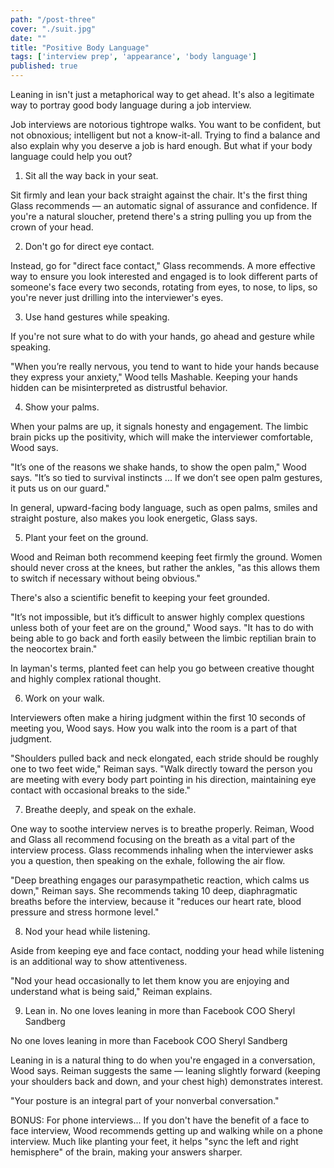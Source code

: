 ```yaml
---
path: "/post-three"
cover: "./suit.jpg"
date: ""
title: "Positive Body Language"
tags: ['interview prep', 'appearance', 'body language']
published: true
---
```

Leaning in isn't just a metaphorical way to get ahead. It's also a legitimate way to portray good body language during a job interview.

Job interviews are notorious tightrope walks. You want to be confident, but not obnoxious; intelligent but not a know-it-all. Trying to find a balance and also explain why you deserve a job is hard enough. But what if your body language could help you out?

1. Sit all the way back in your seat.

Sit firmly and lean your back straight against the chair. It's the first thing Glass recommends — an automatic signal of assurance and confidence. If you're a natural sloucher, pretend there's a string pulling you up from the crown of your head.

2. Don't go for direct eye contact.

Instead, go for "direct face contact," Glass recommends. A more effective way to ensure you look interested and engaged is to look different parts of someone's face every two seconds, rotating from eyes, to nose, to lips, so you're never just drilling into the interviewer's eyes.

3. Use hand gestures while speaking.

If you're not sure what to do with your hands, go ahead and gesture while speaking.

"When you’re really nervous, you tend to want to hide your hands because they express your anxiety," Wood tells Mashable. Keeping your hands hidden can be misinterpreted as distrustful behavior.

4. Show your palms.

When your palms are up, it signals honesty and engagement. The limbic brain picks up the positivity, which will make the interviewer comfortable, Wood says.

"It’s one of the reasons we shake hands, to show the open palm," Wood says. "It’s so tied to survival instincts ... If we don’t see open palm gestures, it puts us on our guard."

In general, upward-facing body language, such as open palms, smiles and straight posture, also makes you look energetic, Glass says.

5. Plant your feet on the ground.

Wood and Reiman both recommend keeping feet firmly the ground. Women should never cross at the knees, but rather the ankles, "as this allows them to switch if necessary without being obvious."

There's also a scientific benefit to keeping your feet grounded.

"It’s not impossible, but it’s difficult to answer highly complex questions unless both of your feet are on the ground," Wood says. "It has to do with being able to go back and forth easily between the limbic reptilian brain to the neocortex brain."

In layman's terms, planted feet can help you go between creative thought and highly complex rational thought.

6. Work on your walk.

Interviewers often make a hiring judgment within the first 10 seconds of meeting you, Wood says. How you walk into the room is a part of that judgment.

"Shoulders pulled back and neck elongated, each stride should be roughly one to two feet wide," Reiman says. "Walk directly toward the person you are meeting with every body part pointing in his direction, maintaining eye contact with occasional breaks to the side."

7. Breathe deeply, and speak on the exhale.

One way to soothe interview nerves is to breathe properly. Reiman, Wood and Glass all recommend focusing on the breath as a vital part of the interview process. Glass recommends inhaling when the interviewer asks you a question, then speaking on the exhale, following the air flow.

"Deep breathing engages our parasympathetic reaction, which calms us down," Reiman says. She recommends taking 10 deep, diaphragmatic breaths before the interview, because it "reduces our heart rate, blood pressure and stress hormone level."

8. Nod your head while listening.

Aside from keeping eye and face contact, nodding your head while listening is an additional way to show attentiveness.

"Nod your head occasionally to let them know you are enjoying and understand what is being said," Reiman explains.

9. Lean in.
 No one loves leaning in more than Facebook COO Sheryl Sandberg

No one loves leaning in more than Facebook COO Sheryl Sandberg

Leaning in is a natural thing to do when you're engaged in a conversation, Wood says. Reiman suggests the same — leaning slightly forward (keeping your shoulders back and down, and your chest high) demonstrates interest.

"Your posture is an integral part of your nonverbal conversation."

BONUS: For phone interviews...
If you don't have the benefit of a face to face interview, Wood recommends getting up and walking while on a phone interview. Much like planting your feet, it helps "sync the left and right hemisphere" of the brain, making your answers sharper.